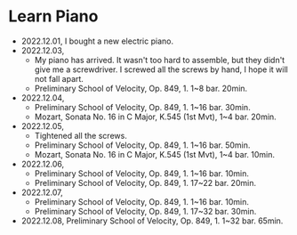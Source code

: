 Learn Piano
===========

- 2022.12.01, I bought a new electric piano.
- 2022.12.03,
    - My piano has arrived. It wasn't too hard to assemble, but they didn't give
        me a screwdriver. I screwed all the screws by hand, I hope it will not
        fall apart.
    - Preliminary School of Velocity, Op. 849, 1. 1~8 bar. 20min.
- 2022.12.04,
    - Preliminary School of Velocity, Op. 849, 1. 1~16 bar. 30min.
    - Mozart, Sonata No. 16 in C Major, K.545 (1st Mvt), 1~4 bar. 20min.
- 2022.12.05,
    - Tightened all the screws.
    - Preliminary School of Velocity, Op. 849, 1. 1~16 bar. 50min.
    - Mozart, Sonata No. 16 in C Major, K.545 (1st Mvt), 1~4 bar. 10min.
- 2022.12.06,
    - Preliminary School of Velocity, Op. 849, 1. 1~16 bar. 10min.
    - Preliminary School of Velocity, Op. 849, 1. 17~22 bar. 20min.
- 2022.12.07,
    - Preliminary School of Velocity, Op. 849, 1. 1~16 bar. 10min.
    - Preliminary School of Velocity, Op. 849, 1. 17~32 bar. 30min.
- 2022.12.08, Preliminary School of Velocity, Op. 849, 1. 1~32 bar. 65min.
